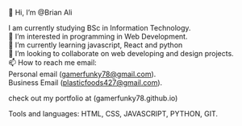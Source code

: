 👋 Hi, I’m @Brian Ali

I am currently studying BSc in Information Technology.                                                                        
👀 I’m interested in programming in Web Development.                                                                          
🌱 I’m currently learning   javascript, React and python                                                                                       
💞️ I’m looking to collaborate on web developing and design projects.                                                                                                                            
📫 How to reach me  email:                                                                      
                          Personal email (gamerfunky78@gmail.com).                                                          
                           Business Email  (plasticfoods427@gmail.com).    
                             
check out my portfolio at                                  (gamerfunky78.github.io)

<!---
gamerfunky78/gamerfunky78 is a ✨ special ✨ repository because its `README.md` (this file) appears on your GitHub profile.
You can click the Preview link to take a look at your changes.
--->

Tools and languages: HTML, CSS, JAVASCRIPT, PYTHON, GIT.
